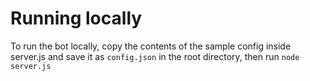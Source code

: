 # Running locally

To run the bot locally, copy the contents of the sample config inside server.js and save it as `config.json` in the root directory, then run `node server.js`
